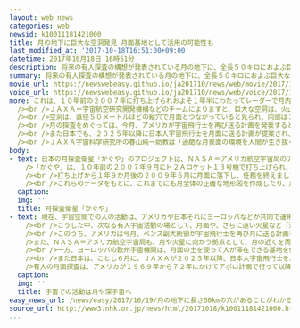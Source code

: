 ```yaml
---
layout: web_news
categories: web
newsid: k10011181421000
title: 月の地下に巨大な空洞発見 月面基地として活用の可能性も
last_modified_at: '2017-10-18T16:51:00+09:00'
datetime: 2017年10月18日 16時51分
description: 将来の有人探査の構想が発表されている月の地下に、全長５０キロにおよぶ巨大な空洞のあることが、日本の月探査衛星「かぐや」の観測データでわかりました。月表面の激しい温度差や放射線の影響を受けにくいことから、ＪＡＸＡ＝宇宙航空研究開発機構では、月面基地として活用できる可能性があるとしています。
summary: 将来の有人探査の構想が発表されている月の地下に、全長５０キロにおよぶ巨大な空洞のあることが、日本の月探査衛星「かぐや」の観測データでわかりました。月表面の激しい温度差や放射線の影響を受けにくいことから、ＪＡＸＡ＝宇宙航空研究開発機構では、月面基地として活用できる可能性があるとしています。
movie_url: https://newswebeasy.github.io/ja201710/news/web/movie/2017/10/19/k10011181421000.mp4
voice_url: https://newswebeasy.github.io/ja201710/news/web/voice/2017/10/19/k10011181421000.mp3
more: これは、１０年前の２００７年に打ち上げられおよそ１年半にわたってレーダーで月内部の様子を調べた、日本の月探査衛星「かぐや」のデータを詳しく分析した結果、わかったものです。<br
  /><br />ＪＡＸＡ＝宇宙航空研究開発機構などのチームによりますと、巨大な空洞は、火山が多く存在していた「マリウス丘」と呼ばれる場所に存在し、月の地下をはうように横におよそ５０キロ続いているということです。<br
  /><br />空洞は、直径５０メートルほどの縦穴で月面とつながっていると見られ、内部は３００度ほどあるとされる月の昼と夜の温度差や、宇宙から降り注ぐ放射線の影響を受けにくいほか、水を含む鉱物が残されている可能性もあるということです。<br
  /><br />月の探査をめぐっては、今月、アメリカが宇宙飛行士を再び送る計画を発表するとともに、火星などへの有人探査に向けた拠点を月に築く方針を明らかにしています。<br
  /><br />また日本でも、２０２５年以降に日本人宇宙飛行士を月面に送る計画が提案され、今後、議論されることになっていて、ＪＡＸＡでは将来、月面基地として利用できる可能性があるとしています。<br
  /><br />ＪＡＸＡ宇宙科学研究所の春山純一助教は「過酷な月表面の環境を人間が生き抜くのは厳しいと考えていたが、地下の空洞の存在はアポロ計画以来、行けていない月に改めて人間が進んでいける可能性を示している」と話しています。
body:
- text: 日本の月探査衛星「かぐや」のプロジェクトは、ＮＡＳＡ＝アメリカ航空宇宙局のアポロ計画以来、最大規模の月探査として注目を集めました。<br /><br
    />「かぐや」は、１０年前の２００７年９月にＨ２Ａロケット１３号機で打ち上げられ、およそ１年半にわたり、レーダーなどを使って月の表面や内部の様子の観測を続けました。<br
    /><br />打ち上げから１年９か月後の２００９年６月に月面に落下し、任務を終えましたが、「かぐや」が観測した膨大なデータの分析はいまも続けられています。<br
    /><br />これらのデータをもとに、これまでにも月全体の正確な地形図を作成したり、月の表側と裏側で重力分布が違うことなど、月の成り立ちの解明につながる成果が発表されています。
  caption:
  img: ''
  title: 月探査衛星「かぐや」
- text: 現在、宇宙空間での人の活動は、アメリカや日本それにヨーロッパなどが共同で運用するＩＳＳ＝国際宇宙ステーションを主な舞台に行われています。しかし、国際宇宙ステーションの運用は７年後の２０２４年までとされ、その後の運用方針は決まっていません。<br
    /><br />こうした中、次なる有人宇宙活動の場として、月面や、さらに遠い火星など「深宇宙」＝ディープスペースと呼ばれる宇宙空間を目指す動きが出ています。<br
    /><br />このうち、アメリカは今月、ペンス副大統領が宇宙飛行士を再び月に送る計画を発表するとともに、火星などへの有人探査に向けた拠点を月に築く方針を明らかにしました。<br
    />また、ＮＡＳＡ＝アメリカ航空宇宙局も、月や火星に向かう拠点として、月の近くを周回する宇宙ステーションを２０２０年代後半に完成させる構想を発表していて、先月、ロシアの宇宙開発公社と宇宙ステーションを共同で開発していくことを表明しています。<br
    /><br />一方、ヨーロッパの欧州宇宙機関は、月面の土を使って人が滞在できる基地を作る構想を提案しています。<br /><br />このほか、中国やロシアなども有人の月面探査を検討しています。<br
    /><br />また日本は、ことし６月に、ＪＡＸＡが２０２５年以降、日本人宇宙飛行士を月に送る計画を提案し、今後議論されることになっています。<br /><br
    />有人の月面探査は、アメリカが１９６９年から７２年にかけてアポロ計画で行って以降、４０年以上行われてきませんでしたが、ディープスペースなどを目指す各国の動きの中で再び注目を集めています。
  caption:
  img: ''
  title: 宇宙での活動は月や深宇宙へ
easy_news_url: /news/easy/2017/10/19/月の地下に長さ50kmの穴があることがわかる/
source_url: http://www3.nhk.or.jp/news/html/20171018/k10011181421000.html
...
```

